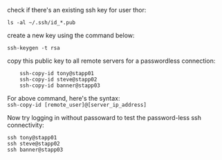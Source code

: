 check if there's an existing ssh key for user thor:  
``` 
ls -al ~/.ssh/id_*.pub
```   

create a new key using the command below:  
```
ssh-keygen -t rsa 
```  

copy this public key to all remote servers for a passwordless connection: 
``` 
    ssh-copy-id tony@stapp01
    ssh-copy-id steve@stapp02  
    ssh-copy-id banner@stapp03  
```    

For above command, here's the syntax:  
``` ssh-copy-id [remote_user]@[server_ip_address] ```  

Now try logging in without passoward to test the password-less ssh connectivity:  
```
ssh tony@stapp01
ssh steve@stapp02
ssh banner@stapp03
```